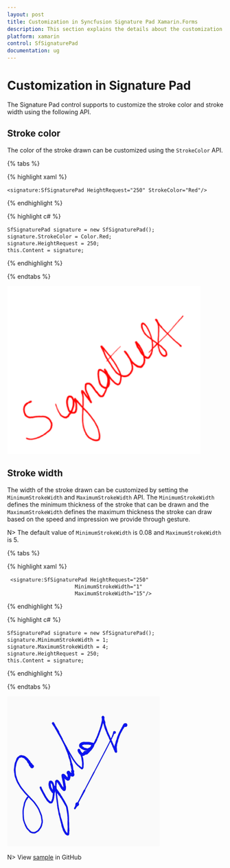 ```yaml
---
layout: post
title: Customization in Syncfusion Signature Pad Xamarin.Forms
description: This section explains the details about the customization of Syncfusion Signature Pad control for Xamarin.Forms
platform: xamarin
control: SfSignaturePad
documentation: ug
---
```


# Customization in Signature Pad

The Signature Pad control supports to customize the stroke color and stroke width using the following API.

## Stroke color

The color of the stroke drawn can be customized using the `StrokeColor` API.

{% tabs %}

{% highlight xaml %}

    <signature:SfSignaturePad HeightRequest="250" StrokeColor="Red"/>

{% endhighlight %}

{% highlight c# %}

    SfSignaturePad signature = new SfSignaturePad();
    signature.StrokeColor = Color.Red;
    signature.HeightRequest = 250;
    this.Content = signature;
    
{% endhighlight %}

{% endtabs %}

![stroke color](images/StrokeColor.png)

## Stroke width

The width of the stroke drawn can be customized by setting the `MinimumStrokeWidth` and `MaximumStrokeWidth` API. The `MinimumStrokeWidth` defines the minimum thickness of the stroke that can be drawn and the `MaximumStrokeWidth` defines the maximum thickness the stroke can draw based on the speed and impression we provide through gesture.

N> The default value of `MinimumStrokeWidth` is 0.08 and `MaximumStrokeWidth` is 5.

{% tabs %}

{% highlight xaml %}

     <signature:SfSignaturePad HeightRequest="250" 
                          MinimumStrokeWidth="1" 
                          MaximumStrokeWidth="15"/>

{% endhighlight %}

{% highlight c# %}

    SfSignaturePad signature = new SfSignaturePad();
    signature.MinimumStrokeWidth = 1;
    signature.MaximumStrokeWidth = 4;
    signature.HeightRequest = 250;
    this.Content = signature;
    
{% endhighlight %}

{% endtabs %}

![Stroke width](images/StrokeWidth.png)

N> View [sample](https://github.com/SyncfusionExamples/xamarin-sfsignaturepad-examples/tree/master/Samples/SfSignaturePadCustomization) in GitHub
